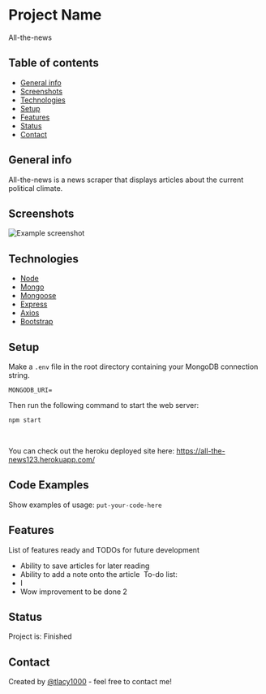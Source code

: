 # Project Name
All-the-news
​
## Table of contents
* [General info](#general-info)
* [Screenshots](#screenshots)
* [Technologies](#technologies)
* [Setup](#setup)
* [Features](#features)
* [Status](#status)
* [Contact](#contact)
​
## General info
All-the-news is a news scraper that displays articles about the current political climate. 
​
## Screenshots
![Example screenshot](./img/screenshot.png)
​
## Technologies
* [Node](https://nodejs.org) 
* [Mongo](https://www.mongodb.com/) 
* [Mongoose](https://mongoosejs.com/)
* [Express](https://expressjs.com/) 
* [Axios](https://www.npmjs.com/package/axios) 
* [Bootstrap](https://www.mongodb.com/) 
​
## Setup
Make a `.env` file in the root directory containing your MongoDB connection string.

```
MONGODB_URI=
```

Then run the following command to start the web server:

```console
npm start
```
​

You can check out the heroku deployed site here: https://all-the-news123.herokuapp.com/

## Code Examples
Show examples of usage:
`put-your-code-here`
​
## Features
List of features ready and TODOs for future development
* Ability to save articles for later reading
* Ability to add a note onto the article
​
To-do list:
* I
* Wow improvement to be done 2
​
## Status
Project is: Finished
​
## Contact
Created by [@tlacy1000](https://www.lacytammy.com/) - feel free to contact me!
